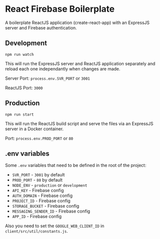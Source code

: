 # React Firebase Boilerplate
A boilerplate ReactJS application (create-react-app) with an ExpressJS server and Firebase authentication.

## Development
`npm run watch`

This will run the ExpressJS server and ReactJS application separately and reload each one independantly when changes are made.

Server Port: `process.env.SVR_PORT` or `3001`

ReactJS Port: `3000`

## Production
`npm run start`

This will run the ReactJS build script and serve the files via an ExpressJS server in a Docker container.


Port: `process.env.PROD_PORT` or `80`

## .env variables
Some `.env` variables that need to be defined in the root of the project:

- `SVR_PORT` - `3001` by default
- `PROD_PORT` - `80` by default
- `NODE_ENV` - `production` or `development`
- `API_KEY` - Firebase config
- `AUTH_DOMAIN` - Firebase config
- `PROJECT_ID` - Firebase config
- `STORAGE_BUCKET` - Firebase config
- `MESSAGING_SENDER_ID` - Firebase config
- `APP_ID` - Firebase config

Also you need to set the `GOOGLE_WEB_CLIENT_ID` in `client/src/util/constants.js`.
